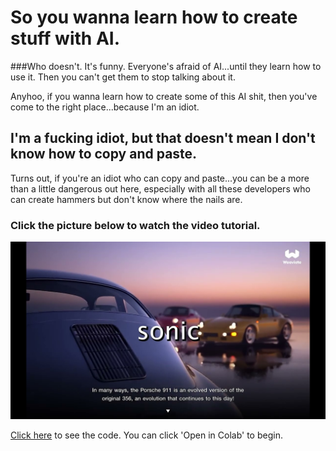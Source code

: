 # So you wanna learn how to create stuff with AI.

###Who doesn't. It's funny. Everyone's afraid of AI...until they learn how to use it. Then you can't get them to stop talking about it.

Anyhoo, if you wanna learn how to create some of this AI shit, then you've come to the right place...because I'm an idiot.

## I'm a fucking idiot, but that doesn't mean I don't know how to copy and paste.

Turns out, if you're an idiot who can copy and paste...you can be a more than a little dangerous out here, especially with all these developers who can create hammers but don't know where the nails are.

### Click the picture below to watch the video tutorial.

[![Watch the video](https://github.com/unicornlaunching/weaviate-tutorials/blob/main/youtubethumbnailfortutorial.jpeg?raw=true)](https://www.youtube.com/watch?v=HRLVDHU_FVA)

[Click here](https://github.com/unicornlaunching/weaviate-tutorials/blob/main/ai_quickstart_weaviate_starting_from_scratch.ipynb") to see the code. You can click 'Open in Colab' to begin.
